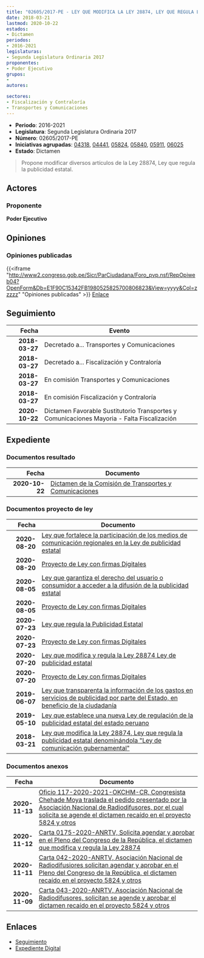 ```yaml
---
title: "02605/2017-PE - LEY QUE MODIFICA LA LEY 28874, LEY QUE REGULA LA PUBLICIDAD ESTATAL DENOMINÁNDOLA 'LEY DE COMUNICACIÓN GUBERNAMENTAL'"
date: 2018-03-21
lastmod: 2020-10-22
estados:
- Dictamen
periodos:
- 2016-2021
legislaturas:
- Segunda Legislatura Ordinaria 2017
proponentes:
- Poder Ejecutivo
grupos:
- 
autores:

sectores:
- Fiscalización y Contraloría
- Transportes y Comunicaciones
---
```

- **Periodo**: 2016-2021
- **Legislatura**: Segunda Legislatura Ordinaria 2017
- **Número**: 02605/2017-PE
- **Iniciativas agrupadas**: [04318](../../04300/04318), [04441](../../04400/04441), [05824](../../05800/05824), [05840](../../05800/05840), [05911](../../05900/05911), [06025](../../06000/06025)
- **Estado**: Dictamen

> Propone modificar diversos artículos de la Ley 28874, Ley que regula la publicidad estatal.


## Actores

### Proponente

**Poder Ejecutivo**

## Opiniones

### Opiniones publicadas

{{<iframe "http://www2.congreso.gob.pe/Sicr/ParCiudadana/Foro_pvp.nsf/RepOpiweb04?OpenForm&Db=E1F90C15342FB1980525825700806823&View=yyyy&Col=zzzzz" "Opiniones publicadas" >}}
[Enlace](http://www2.congreso.gob.pe/Sicr/ParCiudadana/Foro_pvp.nsf/RepOpiweb04?OpenForm&Db=E1F90C15342FB1980525825700806823&View=yyyy&Col=zzzzz)


## Seguimiento

| Fecha | Evento |
|------:|--------|
| **2018-03-27** | Decretado a... Transportes y Comunicaciones |
| **2018-03-27** | Decretado a... Fiscalización y Contraloría |
| **2018-03-27** | En comisión Transportes y Comunicaciones |
| **2018-03-27** | En comisión Fiscalización y Contraloría |
| **2020-10-22** | Dictamen Favorable Sustitutorio Transportes y Comunicaciones Mayoria - Falta Fiscalización |

## Expediente

### Documentos resultado

| Fecha | Documento |
|------:|-----------|
| **2020-10-22** | [Dictamen de la Comisión de Transportes y Comunicaciones](https://leyes.congreso.gob.pe/Documentos/2016_2021/Dictamenes/Proyectos_de_Ley/02605DC23MAY-20201022.pdf) |

### Documentos proyecto de ley

| Fecha | Documento |
|------:|-----------|
| **2020-08-20** | [Ley que fortalece la participación de los medios de comunicación regionales en la Ley de publicidad estatal](http://www.leyes.congreso.gob.pe/Documentos/2016_2021/Proyectos_de_Ley_y_de_Resoluciones_Legislativas/PL06025-20200820.pdf) |
| **2020-08-20** | [Proyecto de Ley con firmas Digitales](http://www.leyes.congreso.gob.pe/Documentos/2016_2021/Proyectos_de_Ley_y_de_Resoluciones_Legislativas/Proyectos_Firmas_digitales/PL06025.pdf) |
| **2020-08-05** | [Ley que garantiza el derecho del usuario o consumidor a acceder a la difusión de la publicidad estatal](http://www.leyes.congreso.gob.pe/Documentos/2016_2021/Proyectos_de_Ley_y_de_Resoluciones_Legislativas/PL05911-20200805.pdf) |
| **2020-08-05** | [Proyecto de Ley con firmas Digitales](http://www.leyes.congreso.gob.pe/Documentos/2016_2021/Proyectos_de_Ley_y_de_Resoluciones_Legislativas/Proyectos_Firmas_digitales/PL05911.pdf) |
| **2020-07-23** | [Ley que regula la Publicidad Estatal](http://www.leyes.congreso.gob.pe/Documentos/2016_2021/Proyectos_de_Ley_y_de_Resoluciones_Legislativas/PL05840-20200723.pdf) |
| **2020-07-23** | [Proyecto de Ley con firmas Digitales](http://www.leyes.congreso.gob.pe/Documentos/2016_2021/Proyectos_de_Ley_y_de_Resoluciones_Legislativas/Proyectos_Firmas_digitales/PL05840.pdf) |
| **2020-07-20** | [Ley que modifica y regula la Ley 28874 Ley de publicidad estatal](http://www.leyes.congreso.gob.pe/Documentos/2016_2021/Proyectos_de_Ley_y_de_Resoluciones_Legislativas/PL05824-20200720.pdf) |
| **2020-07-20** | [Proyecto de Ley con firmas Digitales](http://www.leyes.congreso.gob.pe/Documentos/2016_2021/Proyectos_de_Ley_y_de_Resoluciones_Legislativas/Proyectos_Firmas_digitales/PL05824.pdf) |
| **2019-06-07** | [Ley que transparenta la información de los gastos en servicios de publicidad por parte del Estado, en beneficio de la ciudadanía](http://www.leyes.congreso.gob.pe/Documentos/2016_2021/Proyectos_de_Ley_y_de_Resoluciones_Legislativas/PL0444120190607..pdf) |
| **2019-05-10** | [Ley que establece una nueva Ley de regulación de la publicidad estatal del estado peruano](http://www.leyes.congreso.gob.pe/Documentos/2016_2021/Proyectos_de_Ley_y_de_Resoluciones_Legislativas/PL0431820190510.pdf) |
| **2018-03-21** | [Ley que modifica la Ley 28874, Ley que regula la publicidad estatal denominándola "Ley de comunicación gubernamental"](http://www.leyes.congreso.gob.pe/Documentos/2016_2021/Proyectos_de_Ley_y_de_Resoluciones_Legislativas/PL0260520180321.pdf) |

### Documentos anexos

| Fecha | Documento |
|------:|-----------|
| **2020-11-13** | [Oficio 117-2020-2021-OKCHM-CR, Congresista Chehade Moya traslada el pedido presentado por la Asociación Nacional de Radiodifusores, por el cual solicita se agende el dictamen recaído en el proyecto 5824 y otros](http://www.leyes.congreso.gob.pe/Documentos/2016_2021/Oficios/Congresistas/OFICIO-117-2020-2021-OKCHM-CR.pdf) |
| **2020-11-12** | [Carta 0175-2020-ANRTV, Solicita agendar y aprobar en el Pleno del Congreso de la República, el dictamen que modifica y regula la Ley 28874](http://www.leyes.congreso.gob.pe/Documentos/2016_2021/Oficios/Otras_Instituciones/CARTA-0175-2020-ANRTV.pdf) |
| **2020-11-11** | [Carta 042-2020-ANRTV, Asociación Nacional de Radiodifusiores solicitan agendar y aprobar en el Pleno del Congreso de la República, el dictamen recaído en el proyecto 5824 y otros](http://www.leyes.congreso.gob.pe/Documentos/2016_2021/Oficios/Otras_Instituciones/CARTA-042-2020-ANRTV.pdf) |
| **2020-11-09** | [Carta 043-2020-ANRTV, Asociación Nacional de Radiodifusores, solicitan se agende y aprobar el dictamen recaído en el proyecto 5824 y otros](http://www.leyes.congreso.gob.pe/Documentos/2016_2021/Oficios/Otras_Instituciones/CARTA-043-2020-ANRTV.pdf) |

## Enlaces

- [Seguimiento](http://www2.congreso.gob.pe/Sicr/TraDocEstProc/CLProLey2016.nsf/f7fff46988ca05b1052578e100829cc7/424a0d03d68b1cf505258257007f9f24?OpenDocument)
- [Expediente Digital](http://www2.congreso.gob.pe/Sicr/TraDocEstProc/Expvirt_2011.nsf/visbusqptramdoc1621/02605?opendocument)

